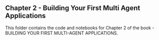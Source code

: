 ## Chapter 2 - Building Your First Multi Agent Applications

This folder contains the code and notebooks for Chapter 2 of the book - BUILDING YOUR FIRST MULTI-AGENT APPLICATIONS.
